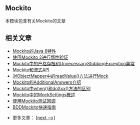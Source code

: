 ## Mockito

本模块包含有关Mockito的文章

## 相关文章

+ [Mockito的Java 8特性](docs/Mockito的Java8特性.md)
+ [使用Mockito 2进行惰性验证](docs/使用Mockito2进行惰性验证.md)
+ [Mockito中的严格存根和UnnecessaryStubbingException异常](docs/Mockito中的严格存根和UnnecessaryStubbingException异常.md)
+ [Mockito和流式API](docs/Mockito和流式API.md)
+ [对ObjectMapper中的readValue()方法进行Mock](docs/对ObjectMapper中的readValue()方法进行Mock.md)
+ [Mockito的AdditionalAnswers介绍](docs/Mockito的AdditionalAnswers介绍.md)
+ [Mockito中when()和doXxx()方法的区别](docs/Mockito中when()和doXxx()方法的区别.md)
+ [Mockito中的MockSettings概述](docs/Mockito中的MockSettings概述.md)
+ [使用Mockito测试回调](docs/使用Mockito测试回调.md)
+ [BDDMockito快速指南](docs/BDDMockito快速指南.md)

- 更多文章： [[next -->]](../mockito-2/README.md)